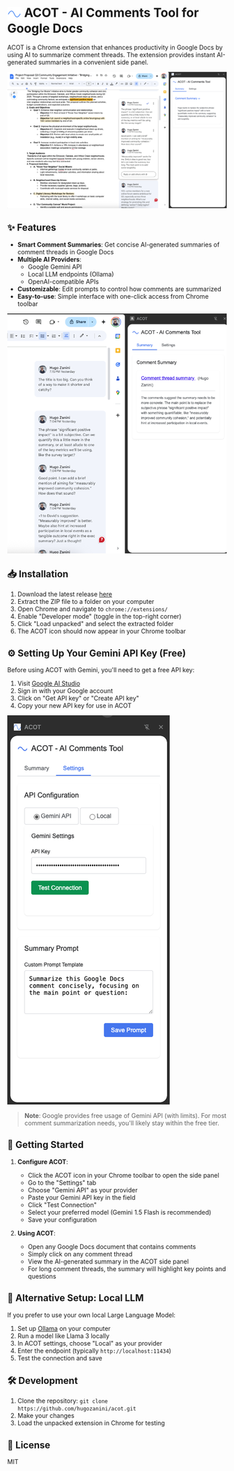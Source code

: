 # <img src="icons/icon128.png" alt="ACOT Logo" width="32" height="32" style="vertical-align: middle;"> ACOT - AI Comments Tool for Google Docs

ACOT is a Chrome extension that enhances productivity in Google Docs by using AI to summarize comment threads. The extension provides instant AI-generated summaries in a convenient side panel.

<img src="media/acot-example.png" alt="ACOT Example" width="800">

## ✨ Features

- **Smart Comment Summaries**: Get concise AI-generated summaries of comment threads in Google Docs
- **Multiple AI Providers**:
  - Google Gemini API
  - Local LLM endpoints (Ollama)
  - OpenAI-compatible APIs
- **Customizable**: Edit prompts to control how comments are summarized
- **Easy-to-use**: Simple interface with one-click access from Chrome toolbar

![ACOT Comment Summary Example](media/acot-example2.png)

## 📥 Installation

1. Download the latest release [here](https://github.com/hugozanini/acot/releases/latest)
2. Extract the ZIP file to a folder on your computer
3. Open Chrome and navigate to `chrome://extensions/`
4. Enable "Developer mode" (toggle in the top-right corner)
5. Click "Load unpacked" and select the extracted folder
6. The ACOT icon should now appear in your Chrome toolbar

## ⚙️ Setting Up Your Gemini API Key (Free)

Before using ACOT with Gemini, you'll need to get a free API key:

1. Visit [Google AI Studio](https://makersuite.google.com/app/apikey)
2. Sign in with your Google account
3. Click on "Get API key" or "Create API key"
4. Copy your new API key for use in ACOT

![ACOT Settings](media/acot-settings.png)

> **Note**: Google provides free usage of Gemini API (with limits). For most comment summarization needs, you'll likely stay within the free tier.

## 🚀 Getting Started

1. **Configure ACOT**:
   - Click the ACOT icon in your Chrome toolbar to open the side panel
   - Go to the "Settings" tab
   - Choose "Gemini API" as your provider
   - Paste your Gemini API key in the field
   - Click "Test Connection"
   - Select your preferred model (Gemini 1.5 Flash is recommended)
   - Save your configuration

2. **Using ACOT**:
   - Open any Google Docs document that contains comments
   - Simply click on any comment thread
   - View the AI-generated summary in the ACOT side panel
   - For long comment threads, the summary will highlight key points and questions

## 🔄 Alternative Setup: Local LLM

If you prefer to use your own local Large Language Model:

1. Set up [Ollama](https://ollama.ai/) on your computer
2. Run a model like Llama 3 locally
3. In ACOT settings, choose "Local" as your provider
4. Enter the endpoint (typically `http://localhost:11434`)
5. Test the connection and save

## 🛠️ Development

1. Clone the repository: `git clone https://github.com/hugozanini/acot.git`
2. Make your changes
3. Load the unpacked extension in Chrome for testing

## 📄 License

MIT
